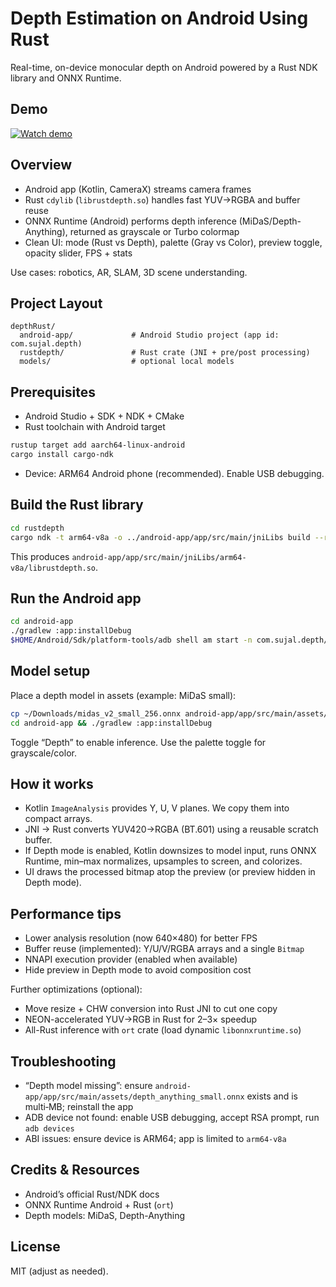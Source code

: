 # Depth Estimation on Android Using Rust

Real-time, on-device monocular depth on Android powered by a Rust NDK library and ONNX Runtime.

## Demo
[![Watch demo](thumb.jpg)](https://cdn.discordapp.com/attachments/1194007460629987479/1408479044328095765/screen-20250822-212118.mp4?ex=68a9e3d4&is=68a89254&hm=db26175747d2be5c6951ca97ec43b159740ad2c162e8315aa00a1334177ef52b&)

## Overview
- Android app (Kotlin, CameraX) streams camera frames
- Rust `cdylib` (`librustdepth.so`) handles fast YUV→RGBA and buffer reuse
- ONNX Runtime (Android) performs depth inference (MiDaS/Depth-Anything), returned as grayscale or Turbo colormap
- Clean UI: mode (Rust vs Depth), palette (Gray vs Color), preview toggle, opacity slider, FPS + stats

Use cases: robotics, AR, SLAM, 3D scene understanding.

## Project Layout
```
depthRust/
  android-app/             # Android Studio project (app id: com.sujal.depth)
  rustdepth/               # Rust crate (JNI + pre/post processing)
  models/                  # optional local models
```

## Prerequisites
- Android Studio + SDK + NDK + CMake
- Rust toolchain with Android target
```bash
rustup target add aarch64-linux-android
cargo install cargo-ndk
```
- Device: ARM64 Android phone (recommended). Enable USB debugging.

## Build the Rust library
```bash
cd rustdepth
cargo ndk -t arm64-v8a -o ../android-app/app/src/main/jniLibs build --release
```
This produces `android-app/app/src/main/jniLibs/arm64-v8a/librustdepth.so`.

## Run the Android app
```bash
cd android-app
./gradlew :app:installDebug
$HOME/Android/Sdk/platform-tools/adb shell am start -n com.sujal.depth/.MainActivity
```

## Model setup
Place a depth model in assets (example: MiDaS small):
```bash
cp ~/Downloads/midas_v2_small_256.onnx android-app/app/src/main/assets/depth_anything_small.onnx
cd android-app && ./gradlew :app:installDebug
```
Toggle “Depth” to enable inference. Use the palette toggle for grayscale/color.

## How it works
- Kotlin `ImageAnalysis` provides Y, U, V planes. We copy them into compact arrays.
- JNI → Rust converts YUV420→RGBA (BT.601) using a reusable scratch buffer.
- If Depth mode is enabled, Kotlin downsizes to model input, runs ONNX Runtime, min–max normalizes, upsamples to screen, and colorizes.
- UI draws the processed bitmap atop the preview (or preview hidden in Depth mode).

## Performance tips
- Lower analysis resolution (now 640×480) for better FPS
- Buffer reuse (implemented): Y/U/V/RGBA arrays and a single `Bitmap`
- NNAPI execution provider (enabled when available)
- Hide preview in Depth mode to avoid composition cost

Further optimizations (optional):
- Move resize + CHW conversion into Rust JNI to cut one copy
- NEON-accelerated YUV→RGB in Rust for 2–3× speedup
- All-Rust inference with `ort` crate (load dynamic `libonnxruntime.so`)

## Troubleshooting
- “Depth model missing”: ensure `android-app/app/src/main/assets/depth_anything_small.onnx` exists and is multi‑MB; reinstall the app
- ADB device not found: enable USB debugging, accept RSA prompt, run `adb devices`
- ABI issues: ensure device is ARM64; app is limited to `arm64-v8a`

## Credits & Resources
- Android’s official Rust/NDK docs
- ONNX Runtime Android + Rust (`ort`)
- Depth models: MiDaS, Depth-Anything

## License
MIT (adjust as needed).
